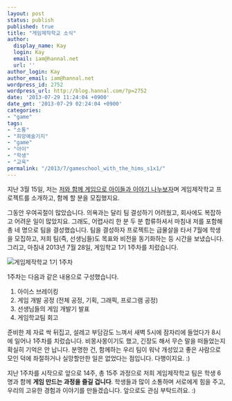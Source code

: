 ```yaml
---
layout: post
status: publish
published: true
title: "게임제작학교 소식"
author:
  display_name: Kay
  login: Kay
  email: iam@hannal.net
  url: ''
author_login: Kay
author_email: iam@hannal.net
wordpress_id: 2752
wordpress_url: http://blog.hannal.com/?p=2752
date: '2013-07-29 11:24:04 +0900'
date_gmt: '2013-07-29 02:24:04 +0900'
categories:
- "game"
tags:
- "소통"
- "희망예술기지"
- "game"
- "아이"
- "학생"
- "교육"
permalink: "/2013/7/gameschool_with_the_hims_s1x1/"
---
```

<p>지난 3월 15일, 저는 <a href="http://blog.hannal.com/join_up_the_game_school/">저와 함께 게임으로 아이들과 이야기 나누보자</a>며 게임제작학교 프로젝트를 소개하고, 함께 할 분을 모집했지요.</p>
<p>그동안 우여곡절이 많았습니다. 의욕과는 달리 팀 결성하기 어려웠고, 회사에도 복잡하고 어려운 일이 많았지요. 그래도, 어렵사리 한 분 두 분 합류하셔서 마침내 저를 포함해 총 네 명으로 팀을 결성했습니다. 팀을 결성하자 프로젝트는 급물살을 타서 7월에 학생을 모집하고, 저희 팀(즉, 선생님들)도 목표와 비전을 동기화하는 등 시간을 보냈습니다. 그리고, 마침내 2013년 7월 28일, 게임학교 1기 1주차를 치렀습니다.</p>
<p><img src="http://blog.hannal.com/assets/uploads/2013/07/20130728-gameschool_with_the_HIMS-resized.jpg" alt="게임제작학교 1기 1주차" /></p>
<p>1주차는 다음과 같은 내용으로 구성했습니다.</p>
<ol>
<li>아이스 브레이킹</li>
<li>게임 개발 공정 (전체 공정, 기획, 그래픽, 프로그램 공정)</li>
<li>선생님들의 게임 개발기 발표</li>
<li>게임학교팀 회고</li>
</ol>
<p>준비한 제 자료 싹 뒤집고, 설레고 부담감도 느껴서 새벽 5시에 잠자리에 들었다가 8시에 일어나 1주차를 치렀습니다. 비몽사몽이기도 했고, 긴장도 해서 무슨 말을 떠들었는지 확실히 기억은 안 납니다. 분명한 건, 함께하는 우리 팀이 워낙 개성있고 좋은 사람으로 모인 덕에 좌절하거나 실망할만한 일은 없었다는 점입니다. 다행이지요. :)</p>
<p>지난 1주차를 시작으로 앞으로 14주, 총 15주 과정으로 저희 게임제작학교 팀은 학생 6명과 함께 <strong>게임 만드는 과정을 즐길 겁니다</strong>. 학생들과 많이 소통하며 서로에게 힘을 주고, 우리의 고유한 경험과 이야기를 만들겠습니다. 앞으로도 관심 부탁드려요. :)</p>
